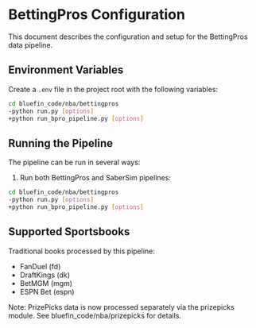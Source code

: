 # BettingPros Configuration

This document describes the configuration and setup for the BettingPros data pipeline.

## Environment Variables

Create a `.env` file in the project root with the following variables:

```bash
cd bluefin_code/nba/bettingpros
-python run.py [options]
+python run_bpro_pipeline.py [options]
```

## Running the Pipeline

The pipeline can be run in several ways:

1. Run both BettingPros and SaberSim pipelines:

```bash
cd bluefin_code/nba/bettingpros
-python run.py [options]
+python run_bpro_pipeline.py [options]
```

## Supported Sportsbooks

Traditional books processed by this pipeline:
- FanDuel (fd)
- DraftKings (dk)
- BetMGM (mgm)
- ESPN Bet (espn)

Note: PrizePicks data is now processed separately via the prizepicks module.
See bluefin_code/nba/prizepicks for details.